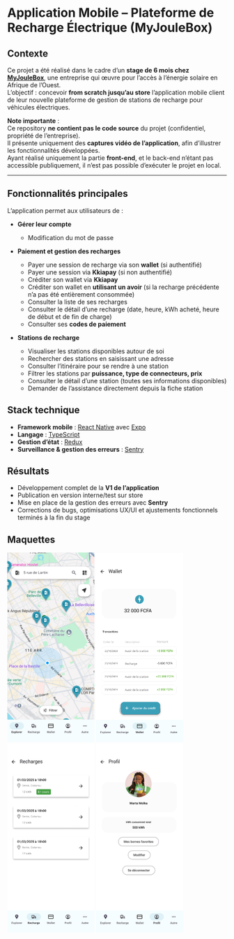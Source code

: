 # Application Mobile – Plateforme de Recharge Électrique (MyJouleBox)

## Contexte

Ce projet a été réalisé dans le cadre d’un **stage de 6 mois chez [MyJouleBox](https://www.myjoulebox.fr/)**, une entreprise qui œuvre pour l’accès à l’énergie solaire en Afrique de l’Ouest.  
L’objectif : concevoir **from scratch jusqu’au store** l’application mobile client de leur nouvelle plateforme de gestion de stations de recharge pour véhicules électriques.

**Note importante** :  
Ce repository **ne contient pas le code source** du projet (confidentiel, propriété de l’entreprise).  
Il présente uniquement des **captures vidéo de l’application**, afin d’illustrer les fonctionnalités développées.  
Ayant réalisé uniquement la partie **front-end**, et le back-end n’étant pas accessible publiquement, il n’est pas possible d’exécuter le projet en local.

---

## Fonctionnalités principales

L’application permet aux utilisateurs de :

- **Gérer leur compte**

  - Modification du mot de passe

- **Paiement et gestion des recharges**

  - Payer une session de recharge via son **wallet** (si authentifié)
  - Payer une session via **Kkiapay** (si non authentifié)
  - Créditer son wallet via **Kkiapay**
  - Créditer son wallet en **utilisant un avoir** (si la recharge précédente n’a pas été entièrement consommée)
  - Consulter la liste de ses recharges
  - Consulter le détail d’une recharge (date, heure, kWh acheté, heure de début et de fin de charge)
  - Consulter ses **codes de paiement**

- **Stations de recharge**
  - Visualiser les stations disponibles autour de soi
  - Rechercher des stations en saisissant une adresse
  - Consulter l’itinéraire pour se rendre à une station
  - Filtrer les stations par **puissance, type de connecteurs, prix**
  - Consulter le détail d’une station (toutes ses informations disponibles)
  - Demander de l’assistance directement depuis la fiche station

## Stack technique

- **Framework mobile** : [React Native](https://reactnative.dev/) avec [Expo](https://expo.dev/)
- **Langage** : [TypeScript](https://www.typescriptlang.org/)
- **Gestion d’état** : [Redux](https://redux.js.org/)
- **Surveillance & gestion des erreurs** : [Sentry](https://sentry.io/)

## Résultats

- Développement complet de la **V1 de l’application**
- Publication en version interne/test sur store
- Mise en place de la gestion des erreurs avec **Sentry**
- Corrections de bugs, optimisations UX/UI et ajustements fonctionnels terminés à la fin du stage

## Maquettes

<p>
  <img src="./assets/maquettes/accueil.png" alt="Accueil" width="200" />
  <img src="./assets/maquettes/wallet.png" alt="Wallet" width="200" />
  <img src="./assets/maquettes/recharges.png" alt="Recharges" width="200" />
  <img src="./assets/maquettes/Profil.png" alt="Profil" width="200" />
</p>
